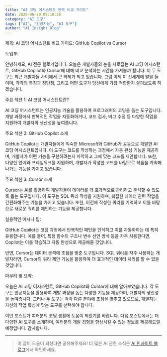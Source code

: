 ```yaml
---
title: "AI 코딩 어시스턴트 완벽 비교 가이드"
date: 2025-06-20 09:10:26
category: "AI 도구"
tags: ["AI", "인공지능", "AI 도구"]
author: "AI Insight Blog"
---
```


제목: AI 코딩 어시스턴트 비교 가이드: GitHub Copilot vs Cursor

도입부:

안녕하세요, AI 전문 블로거입니다. 오늘은 개발자들의 눈을 사로잡는 AI 코딩 어시스턴트, GitHub Copilot와 Cursor에 대해 비교 분석하는 시간을 가져볼까 합니다. 이 두 도구는 최근 개발자들 사이에서 큰 화제가 되고 있습니다. 그럼 이제 이 신세계에 발을 들이며, 각각의 특징과 장단점, 그리고 어떤 도구가 당신에게 가장 적합한지 살펴보도록 하겠습니다.

주요 섹션 1: AI 코딩 어시스턴트란?

AI 코딩 어시스턴트는 인공지능 기술을 활용하여 프로그래머의 코딩을 돕는 도구입니다. 개발 과정에서 반복적인 작업을 자동화하거나, 코드 검사, 버그 수정 등 다양한 작업을 지원하여 개발자의 생산성을 높여줍니다.

주요 섹션 2: GitHub Copilot 소개

GitHub Copilot는 개발자들에게 익숙한 Microsoft와 GitHub가 공동으로 개발한 AI 코딩 어시스턴트입니다. 이 도구는 코드를 작성하는 과정에서 자동 완성 기능을 제공하며, 개발자가 어떤 기능을 구현하려는지 파악하고 그에 맞는 코드를 제안합니다. 또한, 다양한 언어와 프레임워크를 지원하며, 개발자가 작성한 코드를 바탕으로 학습을 계속해 나가는 기능을 가지고 있습니다.

주요 섹션 3: Cursor 소개

Cursor는 AI를 활용하여 개발자들이 데이터를 더 효과적으로 관리하고 분석할 수 있도록 돕는 도구입니다. 이 도구는 SQL 쿼리 작성을 지원하며, 복잡한 데이터 관련 작업을 간편화해주는 기능을 가지고 있습니다. 또한, 이전에 작성한 쿼리를 기억하고 이를 바탕으로 새로운 쿼리를 제안하는 기능을 제공합니다.

실용적인 예시나 팁:

GitHub Copilot는 코딩 과정에서 반복적인 패턴을 인식하고 이를 자동화하는 데 특히 유용합니다. 예를 들어, 특정 함수의 구조나 변수 선언 방식 등을 자주 사용한다면, Copilot는 이를 학습하고 자동 완성으로 제공해줄 것입니다.

반면, Cursor는 데이터 분석에 초점을 맞춘 도구입니다. SQL 쿼리를 자주 사용하는 개발자라면, Cursor의 쿼리 제안 기능을 활용하여 더 효과적인 데이터 처리를 할 수 있을 것입니다.

마무리 및 요약:

오늘은 AI 코딩 어시스턴트, GitHub Copilot와 Cursor에 대해 알아보았습니다. 각 도구는 인공지능을 활용하여 개발 과정을 돕는 다양한 기능을 제공하며, 개발자의 생산성을 높여줍니다. 그러나 두 도구는 각각 다른 분야에 초점을 맞추고 있으므로, 개발자는 자신의 작업 특성에 맞는 도구를 선택해야 합니다.

이번 포스트가 여러분의 코딩 생활에 도움이 되었기를 바랍니다. 다음 포스트에서는 더 다양한 AI 도구를 소개하며, 여러분의 개발 경험을 향상시킬 수 있는 정보를 제공해드릴 예정입니다. 감사합니다.

---

> 이 글이 도움이 되셨다면 공유해주세요! 
> 더 많은 AI 관련 소식은 [AI 인사이트 블로그](https://tonyhwang1004.github.io/ai-insight-blog)에서 확인하세요.
